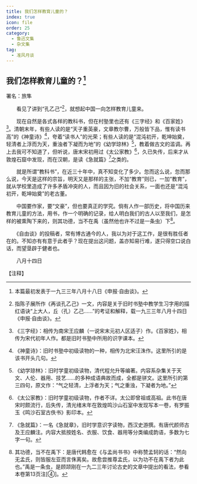 ```yaml
---
title: 我们怎样教育儿童的？
index: true
icon: file
order: 25
category:
  - 鲁迅文集
  - 杂文集
tag:  
  - 准风月谈
---
```


## 我们怎样教育儿童的？[^①]

署名：旅隼

　　看见了讲到“孔乙己”[^②]，就想起中国一向怎样教育儿童来。

　　现在自然是各式各样的教科书，但在村塾里也还有《三字经》和《百家姓》[^③]。清朝末年，有些人读的是“天子重英豪，文章教尔曹，万般皆下品，惟有读书高”的《神童诗》[^④]，夸着“读书人”的光荣；有些人读的是“混沌初开，乾坤始奠，轻清者上浮而为天，重浊者下凝而为地”的《幼学琼林》[^⑤]，教着做古文的滥调。再上去我可不知道了，但听说，唐末宋初用过《太公家教》[^⑥]，久已失传，后来才从敦煌石窟中发现，而在汉朝，是读《急就篇》[^⑦]之类的。

　　就是所谓“教科书”，在近三十年中，真不知变化了多少。忽而这么说，忽而那么说，今天是这样的宗旨，明天又是那样的主张，不加“教育”则已，一加“教育”，就从学校里造成了许多矛盾冲突的人，而且因为旧的社会关系，一面也还是“混沌初开，乾坤始奠”的老古董。

　　中国要作家，要“文豪”，但也要真正的学究。倘有人作一部历史，将中国历来教育儿童的方法，用书，作一个明确的记录，给人明白我们的古人以至我们，是怎样的被熏陶下来的，则其功德，当不在禹（虽然他也许不过是一条虫）下[^⑧]。

　　《自由谈》的投稿者，常有博古通今的人，我以为对于这工作，是很有胜任者在的。不知亦有有意于此者乎？现在提出这问题，盖亦知易行难，遂只得空口说白话，而望垦辟于健者也。

　　八月十四日

【注释】

[^①]:本篇最初发表于一九三三年八月十八日《申报·自由谈》。

[^②]:指陈子展所作《再谈孔乙己》一文，内容是关于旧时书塾中教学生习字用的描红语诀“上大人，丘（孔）乙己……”的考证和解释，载一九三三年八月十四日《申报·自由谈》。

[^③]:《三字经》：相传为南宋王应麟（一说宋末元初人区适子）作。《百家姓》，相传为宋代初年人作。都是旧时书塾中所用的识字课本。

[^④]:《神童诗》：旧时书塾中初级读物的一种，相传为北宋汪洙作。这里所引的是该书开头几句。

[^⑤]:《幼学琼林》：旧时学童初级读物，清代程允升等编著。内容系杂集关于天文、人伦、器用、技艺……的多种成语典故而成，全都是骈文。这里所引的第三四句，原文作：“气之轻清，上浮者为天；气之重浊，下凝者为地。”

[^⑥]:《太公家教》：旧时学童初级读物，作者不详。太公即曾祖或高祖。此书在唐宋时颇流行，后失传，清光绪末年在敦煌鸣沙山石室中发现写本一卷，有罗振玉《鸣沙石室古佚书》影印本。

[^⑦]:《急就篇》：一名《急就章》，旧时学意识字读物，西汉史游撰。有唐代颜师古及王应麟注。内容大抵按姓名、衣服、饮食、器用等分类编成韵语，多数为七字一句。

[^⑧]:其功德，当不在禹下：是唐代韩愈在《与孟尚书书》中称赞孟轲的话：“然向无孟氏，则皆服左亚而言侏离矣。故愈尝推尊孟氏，以为功不在禹下者为此也。”禹是一条虫，是顾颉刚在一九二三年讨论古史的文章中提出的看法，参看本卷第13页注[④]。
